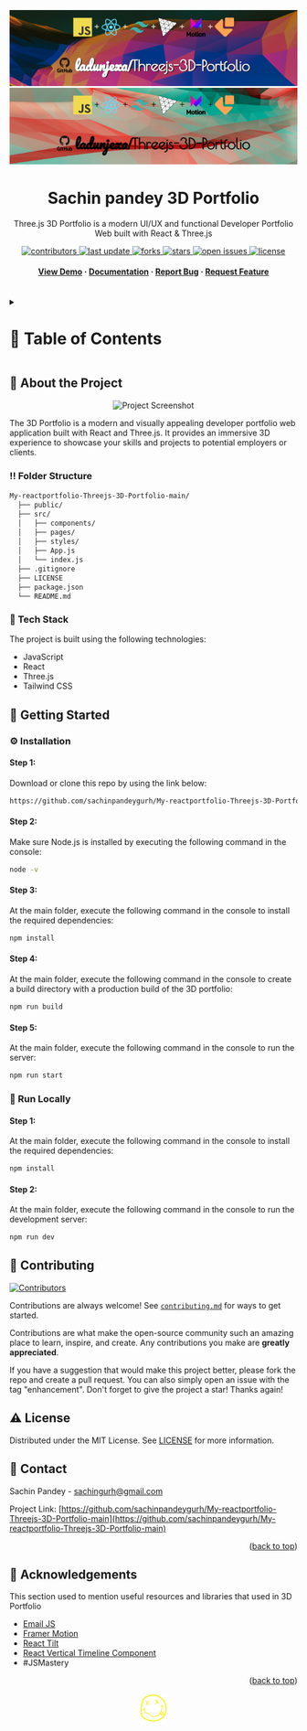 <a name="readme-top"></a>
<div align="center">

  ![Project Banner](readme_assets/readme_banner.png#gh-dark-mode-only)
  ![Project Banner](readme_assets/readme_banner-light.png#gh-light-mode-only)

  <h1>Sachin pandey 3D Portfolio</h1>
  
  <p>
    Three.js 3D Portfolio is a modern UI/UX and functional Developer Portfolio Web built with React & Three.js
  </p>

<!-- Badges -->
<p>
  <a href="https://github.com/ladunjexa/Threejs_3D_Portfolio/graphs/contributors">
    <img src="https://img.shields.io/github/contributors/ladunjexa/Threejs_3D_Portfolio" alt="contributors" />
  </a>
  <a href="">
    <img src="https://img.shields.io/github/last-commit/ladunjexa/Threejs_3D_Portfolio" alt="last update" />
  </a>
  <a href="https://github.com/ladunjexa/Threejs_3D_Portfolio/network/members">
    <img src="https://img.shields.io/github/forks/ladunjexa/Threejs_3D_Portfolio" alt="forks" />
  </a>
  <a href="https://github.com/ladunjexa/Threejs_3D_Portfolio/stargazers">
    <img src="https://img.shields.io/github/stars/ladunjexa/Threejs_3D_Portfolio" alt="stars" />
  </a>
  <a href="https://github.com/ladunjexa/Threejs_3D_Portfolio/issues/">
    <img src="https://img.shields.io/github/issues/ladunjexa/Threejs_3D_Portfolio" alt="open issues" />
  </a>
  <a href="https://github.com/ladunjexa/Threejs_3D_Portfolio/blob/master/LICENSE">
    <img src="https://img.shields.io/github/license/ladunjexa/Threejs_3D_Portfolio.svg" alt="license" />
  </a>
</p>
   
 <h4>
    <a href="https://sachinpandey.online">View Demo</a>
  <span> · </span>
    <a href="https://github.com/sachinpandeygurh/My-reactportfolio-Threejs-3D-Portfolio-main">Documentation</a>
  <span> · </span>
    <a href="https://github.com/sachinpandeygurh/My-reactportfolio-Threejs-3D-Portfolio-main/issues/">Report Bug</a>
  <span> · </span>
    <a href="https://github.com/sachinpandeygurh/My-reactportfolio-Threejs-3D-Portfolio-main/issues/">Request Feature</a>
  </h4>
</div>

<br />

<!-- Table of Contents -->
<details>

<summary>

# :notebook_with_decorative_cover: Table of Contents

</summary>

- [About the Project](#star2-about-the-project)
  - [Folder Structure](#bangbang-folder-structure)
  - [Tech Stack](#space_invader-tech-stack)
- [Getting Started](#toolbox-getting-started)
  - [Installation](#gear-installation)
  - [Run Locally](#running-run-locally)
- [Contributing](#wave-contributing)
- [License](#warning-license)
- [Contact](#handshake-contact)
- [Acknowledgements](#gem-acknowledgements)

</details>

<!-- About the Project -->

## :star2: About the Project

<div align="center">
  <img src="readme_assets/screenshot.png" alt="Project Screenshot" width="600px">

</div>

The 3D Portfolio is a modern and visually appealing developer portfolio web application built with React and Three.js. It provides an immersive 3D experience to showcase your skills and projects to potential employers or clients.

### :bangbang: Folder Structure

```
My-reactportfolio-Threejs-3D-Portfolio-main/
  ├── public/
  ├── src/
  │   ├── components/
  │   ├── pages/
  │   ├── styles/
  │   ├── App.js
  │   └── index.js
  ├── .gitignore
  ├── LICENSE
  ├── package.json
  └── README.md
```

### :space_invader: Tech Stack

The project is built using the following technologies:

- JavaScript
- React
- Three.js
- Tailwind CSS

<!-- Getting Started -->

## :toolbox: Getting Started

<!-- Installation -->

### :gear: Installation

#### Step 1:

Download or clone this repo by using the link below:

```bash
https://github.com/sachinpandeygurh/My-reactportfolio-Threejs-3D-Portfolio-main.git
```

#### Step 2:

Make sure Node.js is installed by executing the following command in the console:

```bash
node -v
```

#### Step 3:

At the main folder, execute the following command in the console to install the required dependencies:

```bash
npm install
```

#### Step 4:

At the main folder, execute the following command in the console to create a build directory with a production build of the 3D portfolio:

```bash
npm run build
```

#### Step 5:

At the main folder, execute the following command in the console to run the server:

```bash
npm run start
```

<!-- Run Locally -->

### :running: Run Locally

#### Step 1:

At the main folder, execute the following command in the console to install the required dependencies:

```bash
npm install
```

#### Step 2:

At the main folder, execute the following command in the console to run the development server:

```bash
npm run dev
```

<!-- Contributing -->

## :wave: Contributing

[![Contributors](https://contrib.rocks/image?repo=sachinpandeygurh/My-reactportfolio-Threejs-3D-Portfolio-main)](https://github.com/sachinpandeygurh/My-reactportfolio-Threejs-3D-Portfolio-main/graphs/contributors)

Contributions are always welcome! See [`contributing.md`](https://contributing.md/) for ways to get started.

Contributions are what make the open-source community such an amazing place to learn, inspire, and create. Any contributions you make are **greatly appreciated**.

If you have a suggestion that would make this project better, please fork the repo and create a pull request. You can also simply open an issue with the tag "enhancement". Don't forget to give the project a star! Thanks again!

<!-- License -->

## :warning: License

Distributed under the MIT License. See [LICENSE](https://github.com/sachinpandeygurh/My-reactportfolio-Threejs-3D-Portfolio-main/blob/main/LICENSE) for more information.

<!-- Contact -->

## :handshake: Contact

Sachin Pandey - [sachingurh@gmail.com](mailto:sachingurh@gmail.com)

Project Link: [https://github.com/sachinpandeygurh/My-reactportfolio-Threejs-3D-Portfolio-main](https://github.com/sachinpandeygurh/My-reactportfolio-Threejs-3D-Portfolio-main)

<!-- Acknowledgements -->

<p align="right">(<a href="#readme-top">back to top</a>)</p>

<!-- Acknowledgments -->
## :gem: Acknowledgements

This section used to mention useful resources and libraries that used in 3D Portfolio

 - [Email JS](https://www.emailjs.com/)
 - [Framer Motion](https://www.framer.com/motion/)
 - [React Tilt](https://www.npmjs.com/package/react-tilt)
 - [React Vertical Timeline Component](https://www.npmjs.com/package/react-vertical-timeline-component)
 - #JSMastery

<p align="right">(<a href="#readme-top">back to top</a>)</p>

<p align="center">
<img src="https://github.com/ladunjexa/Threejs_3D_Portfolio/blob/main/public/logo.png" height="auto" width="10%" />
</p>
